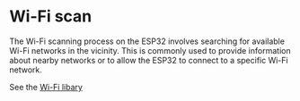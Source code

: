 # Wi-Fi scan

The Wi-Fi scanning process on the ESP32 involves searching for available Wi-Fi networks in the vicinity. This is commonly used to provide information about nearby networks or to allow the ESP32 to connect to a specific Wi-Fi network.

See the [Wi-Fi libary](https://github.com/espressif/arduino-esp32/tree/master/libraries/WiFi)
